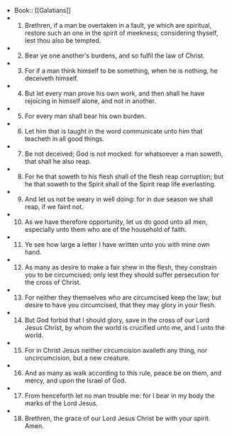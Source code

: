 - Book:: [[Galatians]]
- 1. Brethren, if a man be overtaken in a fault, ye which are spiritual, restore such an one in the spirit of meekness; considering thyself, lest thou also be tempted.
- 2. Bear ye one another's burdens, and so fulfil the law of Christ.
- 3. For if a man think himself to be something, when he is nothing, he deceiveth himself.
- 4. But let every man prove his own work, and then shall he have rejoicing in himself alone, and not in another.
- 5. For every man shall bear his own burden.
- 6. Let him that is taught in the word communicate unto him that teacheth in all good things.
- 7. Be not deceived; God is not mocked: for whatsoever a man soweth, that shall he also reap.
- 8. For he that soweth to his flesh shall of the flesh reap corruption; but he that soweth to the Spirit shall of the Spirit reap life everlasting.
- 9. And let us not be weary in well doing: for in due season we shall reap, if we faint not.
- 10. As we have therefore opportunity, let us do good unto all men, especially unto them who are of the household of faith.
- 11. Ye see how large a letter I have written unto you with mine own hand.
- 12. As many as desire to make a fair shew in the flesh, they constrain you to be circumcised; only lest they should suffer persecution for the cross of Christ.
- 13. For neither they themselves who are circumcised keep the law; but desire to have you circumcised, that they may glory in your flesh.
- 14. But God forbid that I should glory, save in the cross of our Lord Jesus Christ, by whom the world is crucified unto me, and I unto the world.
- 15. For in Christ Jesus neither circumcision availeth any thing, nor uncircumcision, but a new creature.
- 16. And as many as walk according to this rule, peace be on them, and mercy, and upon the Israel of God.
- 17. From henceforth let no man trouble me: for I bear in my body the marks of the Lord Jesus.
- 18. Brethren, the grace of our Lord Jesus Christ be with your spirit. Amen.
